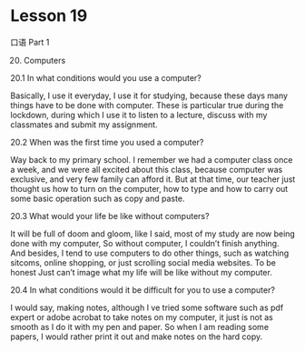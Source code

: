 # Lesson 19

口语 Part 1

20.  Computers

20.1  In what conditions would you use a computer?

Basically, I use it everyday, I use it for studying, because these days many things have to be done with computer. These is particular true during the lockdown, during which I use it to listen to a lecture, discuss with my classmates and submit my assignment.

20.2  When was the first time you used a computer?

Way back to my primary school. I remember we had a computer class once a week, and we were all excited about this class, because computer was exclusive, and very few family can afford it. But at that time, our teacher just thought us how to turn on the computer, how to type and how to carry out some basic operation such as copy and paste.

20.3  What would your life be like without computers?

It will be full of doom and gloom, like I said, most of my study are now being done with my computer, So without computer, I couldn’t finish anything. And besides, I tend to use computers to do other things, such as watching sitcoms, online shopping, or just scrolling social media websites. To be honest Just can’t image what my life will be like without my computer.

20.4  In what conditions would it be difficult for you to use a computer?

I would say, making notes, although I ve tried some software such as pdf expert or adobe acrobat to take notes on my computer, it just is not as smooth as I do it with my pen and paper. So when I am reading some papers, I would rather print it out and make notes on the hard copy.







